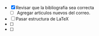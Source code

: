 - [x] Revisar que la bibliografia sea correcta
	- [ ] Agregar articulos nuevos del correo.
- [ ] Pasar estructura de LaTeX
- [ ] 
- [ ] 